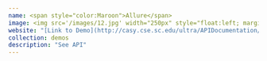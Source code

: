 ```yaml
---
name: <span style="color:Maroon">Allure</span>
image: <img src='/images/12.jpg' width="250px" style="float:left; margin:0px 20px 0px 0px;">
website: "[Link to Demo](http://casy.cse.sc.edu/ultra/APIDocumentation/documentation/)"
collection: demos
description: "See API"
---
```

